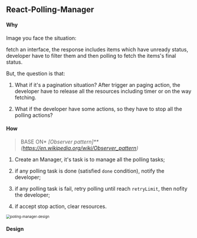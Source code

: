 ## React-Polling-Manager

#### Why

Image you face the situation:

fetch an interface, the response includes items which have unready status, developer have to filter them and then polling to fetch the items's final status.

But, the question is that:

1. What if it's a pagination situation? After trigger an paging action, the developer have to release all the resources including timer or on the way fetching.

2. What if the developer have some actions, so they have to stop all the polling actions?

#### How

> BASE ON* *[*Observer pattern*]**(*https://en.wikipedia.org/wiki/Observer_pattern*)*

1. Create an Manager, it's task is to manage all the polling tasks;

2. if any polling task is done (satisfied `done` condition), notify the developer;

3. if any polling task is fail, retry polling until reach `retryLimit`, then nofity the developer;

4. if accept stop action, clear resources.

<img src="https://tva1.sinaimg.cn/large/008i3skNly1gtqkjxyudqj60ce0djwez02.jpg" alt="polling-manager-design" style="zoom:67%;" />


#### Design